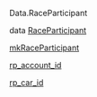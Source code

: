 Data.RaceParticipant

data [RaceParticipant](Data-RaceParticipant.html#t:RaceParticipant)

[mkRaceParticipant](Data-RaceParticipant.html#v:mkRaceParticipant)

[rp\_account\_id](Data-RaceParticipant.html#v:rp_account_id)

[rp\_car\_id](Data-RaceParticipant.html#v:rp_car_id)

